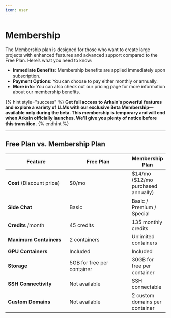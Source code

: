 ```yaml
---
icon: user
---
```


# Membership

The Membership plan is designed for those who want to create large projects with enhanced features and advanced support compared to the Free Plan. Here’s what you need to know:

* **Immediate Benefits**: Membership benefits are applied immediately upon subscription.
* **Payment Options**: You can choose to pay either monthly or annually.
* **More info**: You can also check out our pricing page for more information about our membership benefits.

{% hint style="success" %}
**Get full access to Arkain's powerful features and explore a variety of LLMs with our exclusive Beta Membership—available only during the beta. This membership is temporary and will end when Arkain officially launches. We'll give you plenty of notice before this transition.**
{% endhint %}

***

## Free Plan vs. Membership Plan&#x20;

<table><thead><tr><th width="217">Feature</th><th width="231">Free Plan</th><th>Membership Plan </th></tr></thead><tbody><tr><td><strong>Cost</strong> (Discount price)</td><td>$0/mo</td><td>$14/mo ($12/mo purchased annually)</td></tr><tr><td><strong>Side Chat</strong></td><td>Basic</td><td>Basic / Premium / Special </td></tr><tr><td><strong>Credits</strong> /month</td><td>45 credits</td><td>135 monthly credits</td></tr><tr><td><strong>Maximum Containers</strong></td><td>2 containers</td><td>Unlimited containers</td></tr><tr><td><strong>GPU Containers</strong></td><td>Included</td><td>Included</td></tr><tr><td><strong>Storage</strong></td><td>5GB for free per container</td><td>30GB for free per container </td></tr><tr><td><strong>SSH Connectivity</strong></td><td>Not available</td><td>SSH connectable</td></tr><tr><td><strong>Custom Domains</strong></td><td>Not available</td><td>2 custom domains per container</td></tr></tbody></table>
